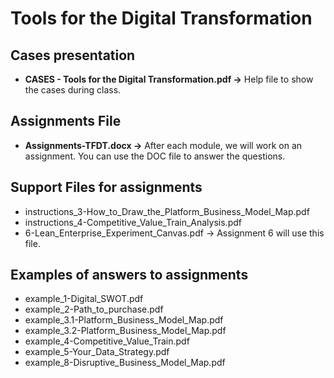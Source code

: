 # Tools for the Digital Transformation

## Cases presentation

- **CASES - Tools for the Digital Transformation.pdf ->** Help file to show the cases during class.

## Assignments File

- **Assignments-TFDT.docx ->** After each module, we will work on an assignment. You can use the DOC file to answer the questions.

## Support Files for assignments

- instructions_3-How_to_Draw_the_Platform_Business_Model_Map.pdf
- instructions_4-Competitive_Value_Train_Analysis.pdf
- 6-Lean_Enterprise_Experiment_Canvas.pdf -> Assignment 6 will use this file.

## Examples of answers to assignments

- example_1-Digital_SWOT.pdf
- example_2-Path_to_purchase.pdf
- example_3.1-Platform_Business_Model_Map.pdf
- example_3.2-Platform_Business_Model_Map.pdf
- example_4-Competitive_Value_Train.pdf
- example_5-Your_Data_Strategy.pdf
- example_8-Disruptive_Business_Model_Map.pdf
